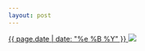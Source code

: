 ```yaml
---
layout: post
---
```


<p>
  <a href="/22">
    <time>{{ page.date | date: "%e %B %Y" }}</time>
    <img src="https://s3.amazonaws.com/life.aaronjgreenberg.com/22.jpg">
  </a>
  
</p>
